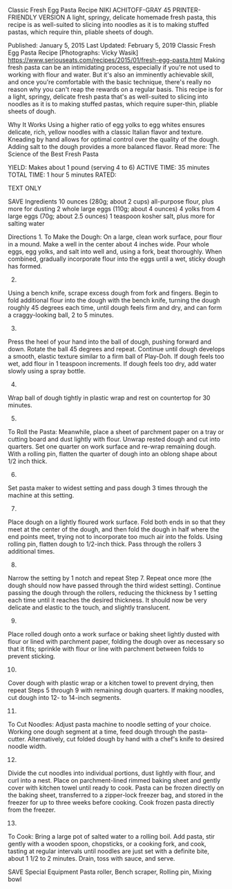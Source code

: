 Classic Fresh Egg Pasta Recipe
NIKI ACHITOFF-GRAY
45     PRINTER-FRIENDLY VERSION
A light, springy, delicate homemade fresh pasta, this recipe is as well-suited to slicing into noodles as it is to making stuffed pastas, which require thin, pliable sheets of dough.

Published: January 5, 2015 Last Updated: February 5, 2019
Classic Fresh Egg Pasta Recipe
[Photographs: Vicky Wasik]
https://www.seriouseats.com/recipes/2015/01/fresh-egg-pasta.html
Making fresh pasta can be an intimidating process, especially if you're not used to working with flour and water. But it's also an imminently achievable skill, and once you're comfortable with the basic technique, there's really no reason why you can't reap the rewards on a regular basis. This recipe is for a light, springy, delicate fresh pasta that's as well-suited to slicing into noodles as it is to making stuffed pastas, which require super-thin, pliable sheets of dough.

Why It Works
Using a higher ratio of egg yolks to egg whites ensures delicate, rich, yellow noodles with a classic Italian flavor and texture.
Kneading by hand allows for optimal control over the quality of the dough.
Adding salt to the dough provides a more balanced flavor.
Read more: The Science of the Best Fresh Pasta

YIELD:
Makes about 1 pound (serving 4 to 6)
ACTIVE TIME:
35 minutes
TOTAL TIME:
1 hour 5 minutes
RATED:
    
TEXT ONLY 
 
 
 SAVE
Ingredients
10 ounces (280g; about 2 cups) all-purpose flour, plus more for dusting
2 whole large eggs (110g; about 4 ounces)
4 yolks from 4 large eggs (70g; about 2.5 ounces)
1 teaspoon kosher salt, plus more for salting water

Directions
1.
To Make the Dough: On a large, clean work surface, pour flour in a mound. Make a well in the center about 4 inches wide. Pour whole eggs, egg yolks, and salt into well and, using a fork, beat thoroughly. When combined, gradually incorporate flour into the eggs until a wet, sticky dough has formed.


2.
Using a bench knife, scrape excess dough from fork and fingers. Begin to fold additional flour into the dough with the bench knife, turning the dough roughly 45 degrees each time, until dough feels firm and dry, and can form a craggy-looking ball, 2 to 5 minutes.


3.
Press the heel of your hand into the ball of dough, pushing forward and down. Rotate the ball 45 degrees and repeat. Continue until dough develops a smooth, elastic texture similar to a firm ball of Play-Doh. If dough feels too wet, add flour in 1 teaspoon increments. If dough feels too dry, add water slowly using a spray bottle.


4.
Wrap ball of dough tightly in plastic wrap and rest on countertop for 30 minutes.

5.
To Roll the Pasta: Meanwhile, place a sheet of parchment paper on a tray or cutting board and dust lightly with flour. Unwrap rested dough and cut into quarters. Set one quarter on work surface and re-wrap remaining dough. With a rolling pin, flatten the quarter of dough into an oblong shape about 1/2 inch thick.


6.
Set pasta maker to widest setting and pass dough 3 times through the machine at this setting.


7.
Place dough on a lightly floured work surface. Fold both ends in so that they meet at the center of the dough, and then fold the dough in half where the end points meet, trying not to incorporate too much air into the folds. Using rolling pin, flatten dough to 1/2-inch thick. Pass through the rollers 3 additional times.


8.
Narrow the setting by 1 notch and repeat Step 7. Repeat once more (the dough should now have passed through the third widest setting). Continue passing the dough through the rollers, reducing the thickness by 1 setting each time until it reaches the desired thickness. It should now be very delicate and elastic to the touch, and slightly translucent.


9.
Place rolled dough onto a work surface or baking sheet lightly dusted with flour or lined with parchment paper, folding the dough over as necessary so that it fits; sprinkle with flour or line with parchment between folds to prevent sticking.


10.
Cover dough with plastic wrap or a kitchen towel to prevent drying, then repeat Steps 5 through 9 with remaining dough quarters. If making noodles, cut dough into 12- to 14-inch segments.

11.
To Cut Noodles: Adjust pasta machine to noodle setting of your choice. Working one dough segment at a time, feed dough through the pasta-cutter. Alternatively, cut folded dough by hand with a chef's knife to desired noodle width.


12.
Divide the cut noodles into individual portions, dust lightly with flour, and curl into a nest. Place on parchment-lined rimmed baking sheet and gently cover with kitchen towel until ready to cook. Pasta can be frozen directly on the baking sheet, transferred to a zipper-lock freezer bag, and stored in the freezer for up to three weeks before cooking. Cook frozen pasta directly from the freezer.


13.
To Cook: Bring a large pot of salted water to a rolling boil. Add pasta, stir gently with a wooden spoon, chopsticks, or a cooking fork, and cook, tasting at regular intervals until noodles are just set with a definite bite, about 1 1/2 to 2 minutes. Drain, toss with sauce, and serve.


 SAVE
Special Equipment
Pasta roller, Bench scraper, Rolling pin, Mixing bowl